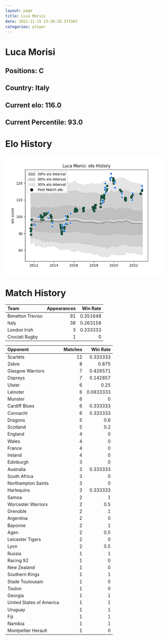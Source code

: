 ```yaml
---  
layout: page  
title: Luca Morisi  
date: 2022-11-15 23:36:28.371383  
categories: player  
---
```

# Luca Morisi

## Positions: C

## Country: Italy

## Current elo: 116.0

## Current Percentile: 93.0

# Elo History


![elo history](history_LucaMorisi.png)
# Match History


| Team             |   Appearances |   Win Rate |
|:-----------------|--------------:|-----------:|
| Benetton Treviso |            91 |   0.351648 |
| Italy            |            38 |   0.263158 |
| London Irish     |             3 |   0.333333 |
| Crociati Rugby   |             1 |   0        |

| Opponent                 |   Matches |   Win Rate |
|:-------------------------|----------:|-----------:|
| Scarlets                 |        12 |  0.333333  |
| Zebre                    |         8 |  0.875     |
| Glasgow Warriors         |         7 |  0.428571  |
| Ospreys                  |         7 |  0.142857  |
| Ulster                   |         6 |  0.25      |
| Leinster                 |         6 |  0.0833333 |
| Munster                  |         6 |  0         |
| Cardiff Blues            |         6 |  0.333333  |
| Connacht                 |         6 |  0.333333  |
| Dragons                  |         5 |  0.6       |
| Scotland                 |         5 |  0.2       |
| England                  |         4 |  0         |
| Wales                    |         4 |  0         |
| France                   |         4 |  0         |
| Ireland                  |         4 |  0         |
| Edinburgh                |         3 |  0         |
| Australia                |         3 |  0.333333  |
| South Africa             |         3 |  0         |
| Northampton Saints       |         3 |  0         |
| Harlequins               |         3 |  0.333333  |
| Samoa                    |         2 |  1         |
| Worcester Warriors       |         2 |  0.5       |
| Grenoble                 |         2 |  1         |
| Argentina                |         2 |  0         |
| Bayonne                  |         2 |  1         |
| Agen                     |         2 |  0.5       |
| Leicester Tigers         |         2 |  0         |
| Lyon                     |         2 |  0.5       |
| Russia                   |         1 |  1         |
| Racing 92                |         1 |  0         |
| New Zealand              |         1 |  0         |
| Southern Kings           |         1 |  1         |
| Stade Toulousain         |         1 |  0         |
| Toulon                   |         1 |  0         |
| Georgia                  |         1 |  1         |
| United States of America |         1 |  1         |
| Uruguay                  |         1 |  1         |
| Fiji                     |         1 |  1         |
| Namibia                  |         1 |  1         |
| Montpellier Herault      |         1 |  0         |